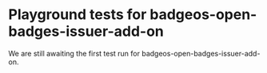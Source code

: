 # Playground tests for badgeos-open-badges-issuer-add-on
We are still awaiting the first test run for badgeos-open-badges-issuer-add-on.

